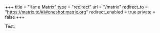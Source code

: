 +++
title = "Чат в Matrix"
type = "redirect"
url = "/matrix"
redirect_to = "https://matrix.to/#/#oneshot:matrix.org"
redirect_enabled = true
private = false
+++

Test.
